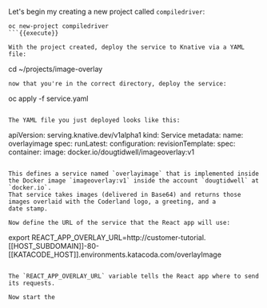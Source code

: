 Let's begin my creating a new project called `compiledriver`:

```
oc new-project compiledriver
```{{execute}}

With the project created, deploy the service to Knative via a YAML file: 

```
cd ~/projects/image-overlay
```{{execute}}
now that you're in the correct directory, deploy the service: 
```
oc apply -f service.yaml
```{{execute}}

The YAML file you just deployed looks like this: 

```
apiVersion: serving.knative.dev/v1alpha1
kind: Service
metadata:
  name: overlayimage
spec:
  runLatest:
    configuration:
      revisionTemplate:
        spec:
          container:
            image: docker.io/dougtidwell/imageoverlay:v1
``` 

This defines a service named `overlayimage` that is implemented inside the Docker image `imageoverlay:v1` inside the account `dougtidwell` at `docker.io`. 
That service takes images (delivered in Base64) and returns those images overlaid with the Coderland logo, a greeting, and a
date stamp. 

Now define the URL of the service that the React app will use: 

```
export REACT_APP_OVERLAY_URL=http://customer-tutorial.[[HOST_SUBDOMAIN]]-80-[[KATACODE_HOST]].environments.katacoda.com/overlayImage
```{{execute}}

The `REACT_APP_OVERLAY_URL` variable tells the React app where to send its requests. 

Now start the 